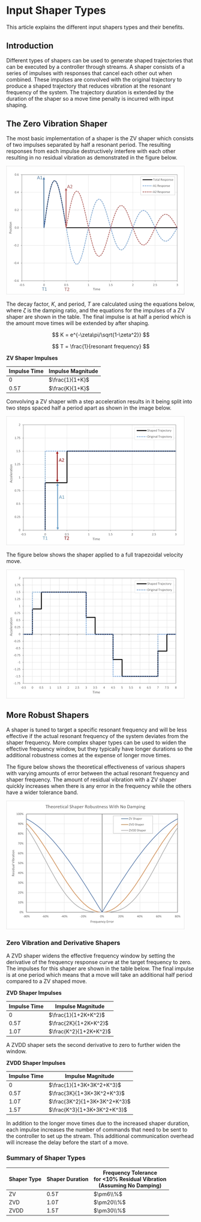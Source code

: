 # Input Shaper Types

This article explains the different input shapers types and their benefits.

## Introduction
Different types of shapers can be used to generate shaped trajectories that can be executed by a controller through streams. A shaper consists of a series of impulses with responses that cancel each other out when combined. These impulses are convolved with the original trajectory to produce a shaped trajectory that reduces vibration at the resonant frequency of the system. The trajectory duration is extended by the duration of the shaper so a move time penalty is incurred with input shaping.

## The Zero Vibration Shaper
The most basic implementation of a shaper is the ZV shaper which consists of two impulses separated by half a resonant period. The resulting responses from each impulse destructively interfere with each other resulting in no residual vibration as demonstrated in the figure below.

![input_shaping.jpg](img/input_shaping.jpg)

The decay factor, $K$, and period, $T$ are calculated using the equations below, where $\zeta$ is the damping ratio, and the equations for the impulses of a ZV shaper are shown in the table. The final impulse is at half a period which is the amount move times will be extended by after shaping.

$$
    K = e^{-\zeta\pi/\sqrt{1-\zeta^2}}
$$

$$
    T = \frac{1}{resonant frequency}
$$

**ZV Shaper Impulses**

| Impulse Time | Impulse Magnitude |
|--------------|-------------------|
| $0$          | $\frac\{1}{1+K}$  |
| $0.5T$       | $\frac\{K}{1+K}$  |

Convolving a ZV shaper with a step acceleration results in it being split into two steps spaced half a period apart as shown in the image below.

![zv_acceleration.jpg](img/zv_acceleration.jpg)

The figure below shows the shaper applied to a full trapezoidal velocity move.

![zv_trapezoidal_motion_acceleration.jpg](img/zv_trapezoidal_motion_acceleration.jpg)

## More Robust Shapers
A shaper is tuned to target a specific resonant frequency and will be less effective if the actual resonant frequency of the system deviates from the shaper frequency. More complex shaper types can be used to widen the effective frequency window, but they typically have longer durations so the additional robustness comes at the expense of longer move times.

The figure below shows the theoretical effectiveness of various shapers with varying amounts of error between the actual resonant frequency and shaper frequency. The amount of residual vibration with a ZV shaper quickly increases when there is any error in the frequency while the others have a wider tolerance band.

![shaper_robustness_comparison.jpg](img/shaper_robustness_comparison.jpg)

### Zero Vibration and Derivative Shapers

A ZVD shaper widens the effective frequency window by setting the derivative of the frequency response curve at the target frequency to zero. The impulses for this shaper are shown in the table below. The final impulse is at one period which means that a move will take an additional half period compared to a ZV shaped move.

**ZVD Shaper Impulses**

| Impulse Time | Impulse Magnitude       |
|--------------|-------------------------|
| $0$          | $\frac\{1}{1+2K+K^2}$   |
| $0.5T$       | $\frac\{2K}{1+2K+K^2}$  |
| $1.0T$       | $\frac\{K^2}{1+2K+K^2}$ |

A ZVDD shaper sets the second derivative to zero to further widen the window.

**ZVDD Shaper Impulses**

| Impulse Time | Impulse Magnitude             |
|--------------|-------------------------------|
| $0$          | $\frac\{1}{1+3K+3K^2+K^3}$    |
| $0.5T$       | $\frac\{3K}{1+3K+3K^2+K^3}$   |
| $1.0T$       | $\frac\{3K^2}{1+3K+3K^2+K^3}$ |
| $1.5T$       | $\frac\{K^3}{1+3K+3K^2+K^3}$  |

In addition to the longer move times due to the increased shaper duration, each impulse increases the number of commands that need to be sent to the controller to set up the stream. This additional communication overhead will increase the delay before the start of a move.

### Summary of Shaper Types

| Shaper Type | Shaper Duration | Frequency Tolerance <br/>for <10% Residual Vibration <br/>(Assuming No Damping) |
|-------------|-----------------|---------------------------------------------------------------------------------|
| ZV          | $0.5T$          | $\pm6\\%$                                                                       |
| ZVD         | $1.0T$          | $\pm20\\%$                                                                      |
| ZVDD        | $1.5T$          | $\pm30\\%$                                                                      |
